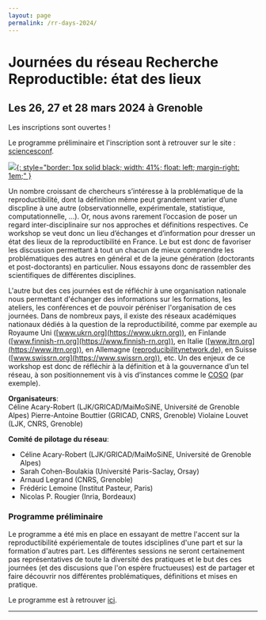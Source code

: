 ```yaml
---
layout: page
permalink: /rr-days-2024/
---
```



# Journées du réseau Recherche Reproductible: état des lieux
## Les 26, 27 et 28 mars 2024 à Grenoble

Les inscriptions sont ouvertes ! 


Le programme préliminaire et l'inscription sont à retrouver sur le site :
[sciencesconf](https://jrfrr-2024.sciencesconf.org/).

[![](../assets/images/recherche-reproductible-affiche-2024.png){: style="border: 1px solid black; width: 41%; float: left; margin-right: 1em;" }](../assets/images/recherche-reproductible-affiche-2024.pdf)

Un nombre croissant de chercheurs s’intéresse à la problématique de la
reproductibilité, dont la définition même peut grandement varier d’une
discpline à une autre (observationnelle, expérimentale, statistique,
computationnelle, …). Or, nous avons rarement l’occasion de poser un
regard inter-disciplinaire sur nos approches et définitions
respectives. Ce workshop se veut donc un lieu d’échanges et
d’information pour dresser un état des lieux de la
reproductibilité en France. Le but est donc de favoriser les discussion permettant à tout un chacun de mieux comprendre
les problématiques des autres en général et de la jeune génération
(doctorants et post-doctorants) en particulier. Nous essayons donc de
rassembler des scientifiques de différentes disciplines.

L'autre but des ces journées est de réfléchir à une organisation
nationale nous permettant d'échanger des informations sur les
formations, les ateliers, les conférences et de pouvoir péréniser
l'organisation de ces journées.  Dans de nombreux pays, il existe des
réseaux académiques nationaux dédiés à la question de la
reproductibilité, comme par exemple au Royaume Uni
([www.ukrn.org](https://www.ukrn.org)), en Finlande
([www.finnish-rn.org](https://www.finnish-rn.org)), en Italie
([www.itrn.org](https://www.itrn.org)), en Allemagne
([reproducibilitynetwork.de](https://reproducibilitynetwork.de)), en
Suisse ([www.swissrn.org](https://www.swissrn.org)), etc. Un
des enjeux de ce workshop est donc de réfléchir à la définition et à
la gouvernance d’un tel réseau, à son positionnement vis à vis
d’instances comme le [COSO](https://www.ouvrirlascience.fr/comite-fr/)
(par exemple).

**Organisateurs**:  
Céline Acary-Robert (LJK/GRICAD/MaiMoSiNE, Université de Grenoble Alpes)
Pierre-Antoine Bouttier (GRICAD, CNRS, Grenoble)
Violaine Louvet (LJK, CNRS, Grenoble)

**Comité de pilotage du réseau**:  
* Céline Acary-Robert (LJK/GRICAD/MaiMoSiNE, Université de Grenoble Alpes)
* Sarah Cohen-Boulakia (Université Paris-Saclay, Orsay)
* Arnaud Legrand (CNRS, Grenoble)
* Frédéric Lemoine (Institut Pasteur, Paris)
* Nicolas P. Rougier (Inria, Bordeaux)

### Programme préliminaire

Le programme a été mis en place en essayant de mettre l'accent sur la reproductibilité expériementale de toutes idsciplines d'une part et sur la formation d'autres part. Les différentes sessions ne seront certainement pas représentatives
de toute la diversité des pratiques et le but des ces journées (et
des discusions que l'on espère fructueuses) est de partager et faire
découvrir nos différentes problématiques, définitions et mises en pratique.

Le programme est à retrouver [ici](https://jrfrr-2024.sciencesconf.org/resource/page/id/1).

---
